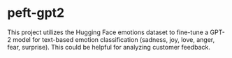 # peft-gpt2
This project utilizes the Hugging Face emotions dataset to fine-tune a GPT-2 model for text-based emotion classification (sadness, joy, love, anger, fear, surprise). This could be helpful for analyzing customer feedback.

